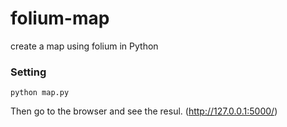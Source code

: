 # folium-map
create a map using folium in Python
### Setting

```
python map.py
```

Then go to the browser and see the resul. (http://127.0.0.1:5000/)
